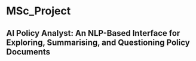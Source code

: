 # MSc_Project



## AI Policy Analyst: An NLP-Based Interface for Exploring, Summarising, and Questioning Policy Documents
